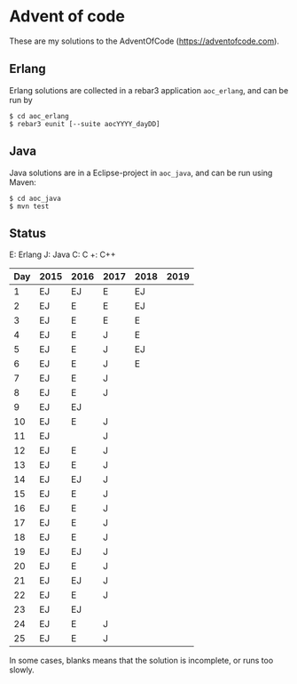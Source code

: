 # Advent of code

These are my solutions to the AdventOfCode (https://adventofcode.com).

## Erlang

Erlang solutions are collected in a rebar3 application `aoc_erlang`, and
can be run by

```
$ cd aoc_erlang
$ rebar3 eunit [--suite aocYYYY_dayDD]
```

## Java

Java solutions are in a Eclipse-project in `aoc_java`, and can be run using Maven:

```
$ cd aoc_java
$ mvn test
```

## Status

E:   Erlang
J:   Java
C:   C
+:   C++

Day  | 2015 | 2016 | 2017 | 2018 | 2019
-----|------|------|------|------|------
1    | EJ   | EJ   | E    | EJ   |
2    | EJ   | E    | E    | EJ   |
3    | EJ   | E    | E    | E    |
4    | EJ   | E    |  J   | E    |
5    | EJ   | E    |  J   | EJ   |
6    | EJ   | E    |  J   | E    |
7    | EJ   | E    |  J   |      |
8    | EJ   | E    |  J   |      |
9    | EJ   | EJ   |      |      |
10   | EJ   | E    |  J   |      |
11   | EJ   |      |  J   |      |
12   | EJ   | E    |  J   |      |
13   | EJ   | E    |  J   |      |
14   | EJ   | EJ   |  J   |      |
15   | EJ   | E    |  J   |      |
16   | EJ   | E    |  J   |      |
17   | EJ   | E    |  J   |      |
18   | EJ   | E    |  J   |      |
19   | EJ   | EJ   |  J   |      |
20   | EJ   | E    |  J   |      |
21   | EJ   | EJ   |  J   |      |
22   | EJ   | E    |  J   |      |
23   | EJ   | EJ   |      |      |
24   | EJ   | E    |  J   |      |
25   | EJ   | E    |  J   |      |

In some cases, blanks means that the solution is incomplete, or runs
too slowly.
